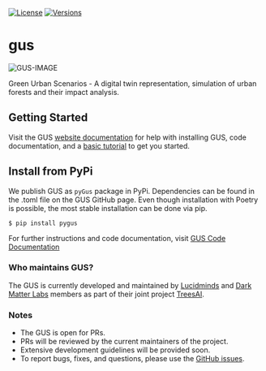 [![License](https://img.shields.io/badge/License-Apache_2.0-blue.svg)](https://opensource.org/licenses/Apache-2.0)
[![Versions](https://img.shields.io/pypi/pyversions/pygus)]()



# gus
![GUS-IMAGE](https://miro.medium.com/max/1400/1*fMM7rnq1RJCh-nFBGLUvyA.png)

Green Urban Scenarios - A digital twin representation, simulation of urban forests and their impact analysis.

## Getting Started
Visit the GUS [website documentation](https://lucidmindsai.github.io/gus/) for help with installing GUS, code documentation, and a [basic tutorial](https://github.com/lucidmindsai/gus/blob/main/notebooks/Tutorial.ipynb) to get you started. 

## Install from PyPi
We publish GUS as `pyGus` package in PyPi. Dependencies can be found in the .toml file on the GUS GitHub page. Even though installation with Poetry is possible, the most stable installation can be done via pip.

```
$ pip install pygus
```

For further instructions and code documentation, visit [GUS Code Documentation](https://lucidmindsai.github.io/gus/)

### Who maintains GUS?
The GUS is currently developed and maintained by [Lucidminds](https://lucidminds.ai/) and [Dark Matter Labs](https://darkmatterlabs.org/) members as part of their joint project [TreesAI](https://treesasinfrastructure.com/#/).

### Notes
* The GUS is open for PRs.
* PRs will be reviewed by the current maintainers of the project.
* Extensive development guidelines will be provided soon.
* To report bugs, fixes, and questions, please use the [GitHub issues](https://github.com/lucidmindsai/gus/issues).